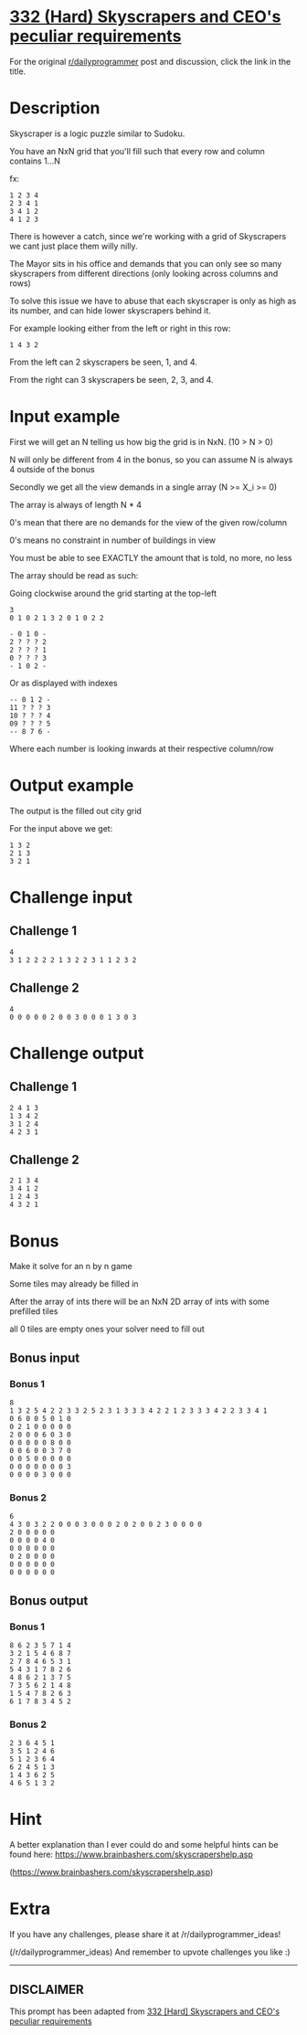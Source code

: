 # [332 (Hard) Skyscrapers and CEO's peculiar requirements](https://www.reddit.com/r/dailyprogrammer/comments/71pzlb/20170922_challenge_332_hard_skyscrapers_and_ceos/)

For the original [r/dailyprogrammer](https://www.reddit.com/r/dailyprogrammer/) post and discussion, click the link in the title.

# Description
Skyscraper is a logic puzzle similar to Sudoku.

You have an NxN grid that you'll fill such that every row and column contains 1...N

fx:


```
1 2 3 4
2 3 4 1
3 4 1 2
4 1 2 3
```
There is however a catch, since we're working with a grid of Skyscrapers we cant just place them willy nilly.

The Mayor sits in his office and demands that you can only see so many skyscrapers from different directions (only looking across columns and rows)

To solve this issue we have to abuse that each skyscraper is only as high as its number, and can hide lower skyscrapers behind it.

For example looking either from the left or right in this row:


```
1 4 3 2
```
From the left can 2 skyscrapers be seen, 1, and 4.

From the right can 3 skyscrapers be seen, 2, 3, and 4.

# Input example
First we will get an N telling us how big the grid is in NxN. (10 > N > 0)

N will only be different from 4 in the bonus, so you can assume N is always 4 outside of the bonus

Secondly we get all the view demands in a single array (N >= X_i >= 0)

The array is always of length N * 4

0's mean that there are no demands for the view of the given row/column

0's means no constraint in number of buildings in view

You must be able to see EXACTLY the amount that is told, no more, no less

The array should be read as such:

Going clockwise around the grid starting at the top-left


```
3
0 1 0 2 1 3 2 0 1 0 2 2

- 0 1 0 -
2 ? ? ? 2
2 ? ? ? 1
0 ? ? ? 3
- 1 0 2 -
```
Or as displayed with indexes


```
-- 0 1 2 -
11 ? ? ? 3
10 ? ? ? 4
09 ? ? ? 5
-- 8 7 6 -
```
Where each number is looking inwards at their respective column/row

# Output example
The output is the filled out city grid

For the input above we get:


```
1 3 2
2 1 3
3 2 1
```
# Challenge input
## Challenge 1

```
4
3 1 2 2 2 2 1 3 2 2 3 1 1 2 3 2
```
## Challenge 2

```
4
0 0 0 0 0 2 0 0 3 0 0 0 1 3 0 3
```
# Challenge output
## Challenge 1

```
2 4 1 3
1 3 4 2
3 1 2 4
4 2 3 1
```
## Challenge 2

```
2 1 3 4
3 4 1 2
1 2 4 3
4 3 2 1
```
# Bonus
Make it solve for an n by n game

Some tiles may already be filled in

After the array of ints there will be an NxN 2D array of ints with some prefilled tiles

all 0 tiles are empty ones your solver need to fill out

## Bonus input
### Bonus 1

```
8
1 3 2 5 4 2 2 3 3 2 5 2 3 1 3 3 3 4 2 2 1 2 3 3 3 4 2 2 3 3 4 1
0 6 0 0 5 0 1 0
0 2 1 0 0 0 0 0
2 0 0 0 6 0 3 0
0 0 0 0 0 8 0 0
0 0 6 0 0 3 7 0
0 0 5 0 0 0 0 0
0 0 0 0 0 0 0 3
0 0 0 0 3 0 0 0
```
### Bonus 2

```
6
4 3 0 3 2 2 0 0 0 3 0 0 0 2 0 2 0 0 2 3 0 0 0 0
2 0 0 0 0 0
0 0 0 0 4 0
0 0 0 0 0 0
0 2 0 0 0 0
0 0 0 0 0 0
0 0 0 0 0 0
```
## Bonus output
### Bonus 1

```
8 6 2 3 5 7 1 4
3 2 1 5 4 6 8 7
2 7 8 4 6 5 3 1
5 4 3 1 7 8 2 6
4 8 6 2 1 3 7 5
7 3 5 6 2 1 4 8
1 5 4 7 8 2 6 3
6 1 7 8 3 4 5 2
```
### Bonus 2

```
2 3 6 4 5 1
3 5 1 2 4 6
5 1 2 3 6 4
6 2 4 5 1 3
1 4 3 6 2 5
4 6 5 1 3 2
```
# Hint
A better explanation than I ever could do and some helpful hints can be found here:
https://www.brainbashers.com/skyscrapershelp.asp

(https://www.brainbashers.com/skyscrapershelp.asp)
# Extra
If you have any challenges, please share it at /r/dailyprogrammer_ideas!

(/r/dailyprogrammer_ideas)
And remember to upvote challenges you like :)


----
## **DISCLAIMER**
This prompt has been adapted from [332 [Hard] Skyscrapers and CEO's peculiar requirements](https://www.reddit.com/r/dailyprogrammer/comments/71pzlb/20170922_challenge_332_hard_skyscrapers_and_ceos/
)
